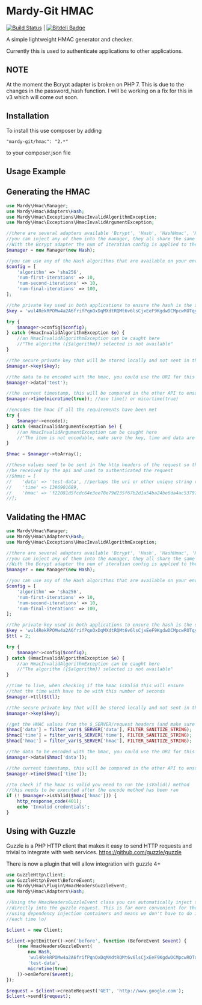 Mardy-Git HMAC
==============
[![Build Status](https://travis-ci.org/mardy-git/hmac.png?branch=master)](https://travis-ci.org/mardy-git/hmac) | [![Bitdeli Badge](https://d2weczhvl823v0.cloudfront.net/mardy-git/hmac/trend.png)](https://bitdeli.com/free "Bitdeli Badge")

A simple lightweight HMAC generator and checker.

Currently this is used to authenticate applications to other applications.

NOTE
----
At the moment the Bcrypt adapter is broken on PHP 7. This is due to the changes in the password_hash function. 
I will be working on a fix for this in v3 which will come out soon.

Installation
--------------

To install this use composer by adding

    "mardy-git/hmac": "2.*"

to your composer.json file

Usage Example
--------------------

Generating the HMAC
-------------------
```php
use Mardy\Hmac\Manager;
use Mardy\Hmac\Adapters\Hash;
use Mardy\Hmac\Exceptions\HmacInvalidAlgorithmException;
use Mardy\Hmac\Exceptions\HmacInvalidArgumentException;

//there are several adapters available 'Bcrypt', 'Hash', 'HashHmac', 'HashPbkdf2'
//you can inject any of them into the manager, they all share the same interface
//With the Bcrypt adapter the num of iteration config is applied to the cost
$manager = new Manager(new Hash);

//you can use any of the Hash algorithms that are available on your environment
$config = [
    'algorithm' => 'sha256',
    'num-first-iterations' => 10,
    'num-second-iterations' => 10,
    'num-final-iterations' => 100,
];

//the private key used in both applications to ensure the hash is the same
$key = 'wul4RekRPOMw4a2A6frifPqnOxDqMXdtRQMt6v6lsCjxEeF9KgdwDCMpcwROTqyPxvs1ftw5qAHjL4Lb';

try {
    $manager->config($config);
} catch (HmacInvalidAlgorithmException $e) {
    //an HmacInvalidAlgorithmException can be caught here
    //"The algorithm ({$algorithm}) selected is not available"
}

//the secure private key that will be stored locally and not sent in the http headers
$manager->key($key);

//the data to be encoded with the hmac, you could use the URI for this
$manager->data('test');

//the current timestamp, this will be compared in the other API to ensure
$manager->time(microtime(true)); //use time() or micortime(true)

//encodes the hmac if all the requirements have been met
try {
    $manager->encode();
} catch (HmacInvalidArgumentException $e) {
    //an HmacInvalidArgumentException can be caught here
    //'The item is not encodable, make sure the key, time and data are set'
}

$hmac = $manager->toArray();

//these values need to be sent in the http headers of the request so they can
//be received by the api and used to authenticated the request
//$hmac = [
//    'data' => 'test-data', //perhaps the uri or other unique string related to the transaction
//    'time' => 1396901689,
//    'hmac' => 'f22081d5fcdc64e3ee78e79d235f67b2d1a54ba24be6da4ac537976d313e07cf119731e76585b9b22f789c6043efe1df133497483f559899db7d2f4398084b08',
//];
```

Validating the HMAC
-------------------
```php
use Mardy\Hmac\Manager;
use Mardy\Hmac\Adapters\Hash;
use Mardy\Hmac\Exceptions\HmacInvalidAlgorithmException;

//there are several adapters available 'Bcrypt', 'Hash', 'HashHmac', 'HashPbkdf2'
//you can inject any of them into the manager, they all share the same interface
//With the Bcrypt adapter the num of iteration config is applied to the cost
$manager = new Manager(new Hash);

//you can use any of the Hash algorithms that are available on your environment
$config = [
    'algorithm' => 'sha256',
    'num-first-iterations' => 10,
    'num-second-iterations' => 10,
    'num-final-iterations' => 100,
];

//the private key used in both applications to ensure the hash is the same
$key = 'wul4RekRPOMw4a2A6frifPqnOxDqMXdtRQMt6v6lsCjxEeF9KgdwDCMpcwROTqyPxvs1ftw5qAHjL4Lb';
$ttl = 2;

try {
    $manager->config($config);
} catch (HmacInvalidAlgorithmException $e) {
    //an HmacInvalidAlgorithmException can be caught here
    //"The algorithm ({$algorithm}) selected is not available"
}

//time to live, when checking if the hmac isValid this will ensure
//that the time with have to be with this number of seconds
$manager->ttl($ttl);

//the secure private key that will be stored locally and not sent in the http headers
$manager->key($key);

//get the HMAC values from the $_SERVER/request headers (and make sure you sanitise the values)
$hmac['data'] = filter_var($_SERVER['data'], FILTER_SANITIZE_STRING);
$hmac['time'] = filter_var($_SERVER['time'], FILTER_SANITIZE_STRING);
$hmac['hmac'] = filter_var($_SERVER['hmac'], FILTER_SANITIZE_STRING);

//the data to be encoded with the hmac, you could use the URI for this
$manager->data($hmac['data']);

//the current timestamp, this will be compared in the other API to ensure
$manager->time($hmac['time']);

//to check if the hmac is valid you need to run the isValid() method
//this needs to be executed after the encode method has been ran
if (! $manager->isValid($hmac['hmac'])) {
    http_response_code(401);
    echo 'Invalid credentials';
}
```

Using with Guzzle
-----------------

Guzzle is a PHP HTTP client that makes it easy to send HTTP requests and trivial to integrate with web services.
https://github.com/guzzle/guzzle

There is now a plugin that will allow integration with guzzle 4+

```php
use GuzzleHttp\Client;
use GuzzleHttp\Event\BeforeEvent;
use Mardy\Hmac\Plugin\HmacHeadersGuzzleEvent;
use Mardy\Hmac\Adapters\Hash;

//Using the HmacHeadersGuzzleEvent class you can automatically inject some headers 
//directly into the guzzle request. This is far more convenient for those of us 
//using dependency injection containers and means we don't have to do it manually 
//each time \o/

$client = new Client;

$client->getEmitter()->on('before', function (BeforeEvent $event) {
    (new HmacHeadersGuzzleEvent(
        new Hash, 
        'wul4RekRPOMw4a2A6frifPqnOxDqMXdtRQMt6v6lsCjxEeF9KgdwDCMpcwROTqyPxvs1ftw5qAHjL4Lb', 
        'test-data', 
        microtime(true)
    ))->onBefore($event);
});

$request = $client->createRequest('GET', 'http://www.google.com');
$client->send($request);
```
